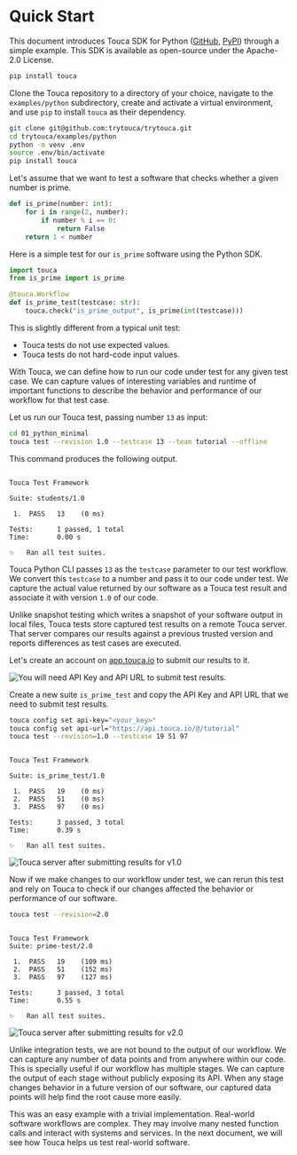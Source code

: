 # Quick Start

This document introduces Touca SDK for Python
([GitHub](https://github.com/trytouca/trytouca/tree/main/sdk/python),
[PyPI](https://pypi.org/project/touca/)) through a simple example. This SDK is
available as open-source under the Apache-2.0 License.

```bash
pip install touca
```

Clone the Touca repository to a directory of your choice, navigate to the
`examples/python` subdirectory, create and activate a virtual environment, and
use `pip` to install `touca` as their dependency.

```bash
git clone git@github.com:trytouca/trytouca.git
cd trytouca/examples/python
python -m venv .env
source .env/bin/activate
pip install touca
```

Let's assume that we want to test a software that checks whether a given number
is prime.

```python title="01_python_minimal/is_prime.py"
def is_prime(number: int):
    for i in range(2, number):
        if number % i == 0:
            return False
    return 1 < number
```

Here is a simple test for our `is_prime` software using the Python SDK.

```python title="01_python_minimal/is_prime_test.py"
import touca
from is_prime import is_prime

@touca.Workflow
def is_prime_test(testcase: str):
    touca.check("is_prime_output", is_prime(int(testcase)))
```

This is slightly different from a typical unit test:

- Touca tests do not use expected values.
- Touca tests do not hard-code input values.

With Touca, we can define how to run our code under test for any given test
case. We can capture values of interesting variables and runtime of important
functions to describe the behavior and performance of our workflow for that test
case.

Let us run our Touca test, passing number `13` as input:

```bash
cd 01_python_minimal
touca test --revision 1.0 --testcase 13 --team tutorial --offline
```

This command produces the following output.

```text

Touca Test Framework

Suite: students/1.0

 1.  PASS   13    (0 ms)

Tests:      1 passed, 1 total
Time:       0.00 s

✨   Ran all test suites.

```

Touca Python CLI passes `13` as the `testcase` parameter to our test workflow.
We convert this `testcase` to a number and pass it to our code under test. We
capture the actual value returned by our software as a Touca test result and
associate it with version `1.0` of our code.

Unlike snapshot testing which writes a snapshot of your software output in local
files, Touca tests store captured test results on a remote Touca server. That
server compares our results against a previous trusted version and reports
differences as test cases are executed.

Let's create an account on [app.touca.io](https://app.touca.io) to submit our
results to it.

![You will need API Key and API URL to submit test results.](/img/assets/touca-submit-first-version.png)

Create a new suite `is_prime_test` and copy the API Key and API URL that we need
to submit test results.

```bash
touca config set api-key="<your_key>"
touca config set api-url="https://api.touca.io/@/tutorial"
touca test --revision=1.0 --testcase 19 51 97
```

```text

Touca Test Framework

Suite: is_prime_test/1.0

 1.  PASS   19    (0 ms)
 2.  PASS   51    (0 ms)
 3.  PASS   97    (0 ms)

Tests:      3 passed, 3 total
Time:       0.39 s

✨   Ran all test suites.

```

![Touca server after submitting results for v1.0](/img/assets/touca-sdk-quickstart-1.png)

Now if we make changes to our workflow under test, we can rerun this test and
rely on Touca to check if our changes affected the behavior or performance of
our software.

```bash
touca test --revision=2.0
```

```text

Touca Test Framework
Suite: prime-test/2.0

 1.  PASS   19    (109 ms)
 2.  PASS   51    (152 ms)
 3.  PASS   97    (127 ms)

Tests:      3 passed, 3 total
Time:       0.55 s

✨   Ran all test suites.

```

![Touca server after submitting results for v2.0](/img/assets/touca-sdk-quickstart-2.png)

Unlike integration tests, we are not bound to the output of our workflow. We can
capture any number of data points and from anywhere within our code. This is
specially useful if our workflow has multiple stages. We can capture the output
of each stage without publicly exposing its API. When any stage changes behavior
in a future version of our software, our captured data points will help find the
root cause more easily.

This was an easy example with a trivial implementation. Real-world software
workflows are complex. They may involve many nested function calls and interact
with systems and services. In the next document, we will see how Touca helps us
test real-world software.
